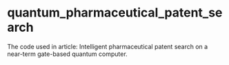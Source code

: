 # quantum_pharmaceutical_patent_search
The code used in article: Intelligent pharmaceutical patent search on a near-term gate-based quantum computer.
